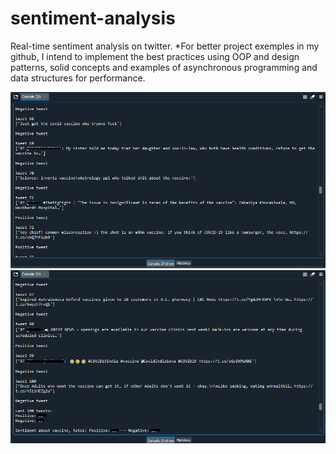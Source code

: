 # sentiment-analysis
Real-time sentiment analysis on twitter.
*For better project exemples in my github, I intend to implement the best practices using OOP and design patterns, solid concepts and examples of asynchronous programming and data structures for performance.

<img src="images/twitter-1.png">
<img src="images/twitter-2.png">

